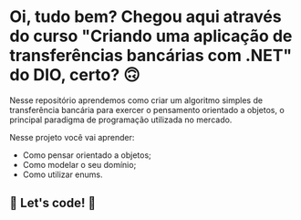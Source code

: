 # Oi, tudo bem? Chegou aqui através do curso "Criando uma aplicação de transferências bancárias com .NET" do DIO, certo? 🙃

Nesse repositório aprendemos como criar um algoritmo simples de transferência bancária para exercer o pensamento orientado a objetos, o principal paradigma de programação utilizada no mercado. 

Nesse projeto você vai aprender:

* Como pensar orientado a objetos;
* Como modelar o seu domínio;
* Como utilizar enums.

## 🚀 Let's code! 🚀